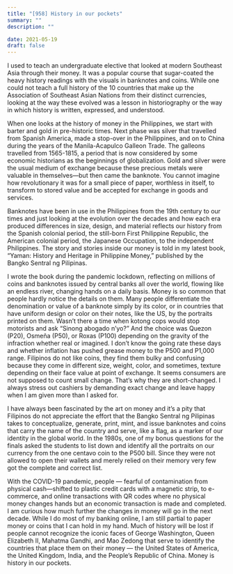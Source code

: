 ```yaml
---
title: "[958] History in our pockets"
summary: ""
description: ""

date: 2021-05-19
draft: false
---
```



I used to teach an undergraduate elective that looked at modern Southeast Asia through their money. It was a popular course that sugar-coated the heavy history readings with the visuals in banknotes and coins. While one could not teach a full history of the 10 countries that make up the Association of Southeast Asian Nations from their distinct currencies, looking at the way these evolved was a lesson in historiography or the way in which history is written, expressed, and understood.

When one looks at the history of money in the Philippines, we start with barter and gold in pre-historic times. Next phase was silver that travelled from Spanish America, made a stop-over in the Philippines, and on to China during the years of the Manila-Acapulco Galleon Trade. The galleons travelled from 1565-1815, a period that is now considered by some economic historians as the beginnings of globalization. Gold and silver were the usual medium of exchange because these precious metals were valuable in themselves—but then came the banknote. You cannot imagine how revolutionary it was for a small piece of paper, worthless in itself, to transform to stored value and be accepted for exchange in goods and services.

Banknotes have been in use in the Philippines from the 19th century to our times and just looking at the evolution over the decades and how each era produced differences in size, design, and material reflects our history from the Spanish colonial period, the still-born First Philippine Republic, the American colonial period, the Japanese Occupation, to the independent Philippines. The story and stories inside our money is told in my latest book, “Yaman: History and Heritage in Philippine Money,” published by the Bangko Sentral ng Pilipinas.

I wrote the book during the pandemic lockdown, reflecting on millions of coins and banknotes issued by central banks all over the world, flowing like an endless river, changing hands on a daily basis. Money is so common that people hardly notice the details on them. Many people differentiate the denomination or value of a banknote simply by its color, or in countries that have uniform design or color on their notes, like the US, by the portraits printed on them. Wasn’t there a time when kotong cops would stop motorists and ask “Sinong abogado n’yo?” And the choice was Quezon (P20), Osmeña (P50), or Roxas (P100) depending on the gravity of the infraction whether real or imagined. I don’t know the going rate these days and whether inflation has pushed grease money to the P500 and P1,000 range. Filipinos do not like coins, they find them bulky and confusing because they come in different size, weight, color, and sometimes, texture depending on their face value at point of exchange. It seems consumers are not supposed to count small change. That’s why they are short-changed. I always stress out cashiers by demanding exact change and leave happy when I am given more than I asked for.

I have always been fascinated by the art on money and it’s a pity that Filipinos do not appreciate the effort that the Bangko Sentral ng Pilipinas takes to conceptualize, generate, print, mint, and issue banknotes and coins that carry the name of the country and serve, like a flag, as a marker of our identity in the global world. In the 1980s, one of my bonus questions for the finals asked the students to list down and identify all the portraits on our currency from the one centavo coin to the P500 bill. Since they were not allowed to open their wallets and merely relied on their memory very few got the complete and correct list.

With the COVID-19 pandemic, people — fearful of contamination from physical cash—shifted to plastic credit cards with a magnetic strip, to e-commerce, and online transactions with QR codes where no physical money changes hands but an economic transaction is made and completed. I am curious how much further the changes in money will go in the next decade. While I do most of my banking online, I am still partial to paper money or coins that I can hold in my hand. Much of history will be lost if people cannot recognize the iconic faces of George Washington, Queen Elizabeth II, Mahatma Gandhi, and Mao Zedong that serve to identify the countries that place them on their money — the United States of America, the United Kingdom, India, and the People’s Republic of China. Money is history in our pockets.
